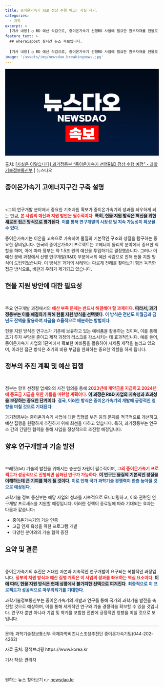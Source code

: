 ```yaml
---
title: 중이온가속기 R&D 정상 수행 예고! 사실 제기.
categories:
  - 과학
excerpt: >
  [기사 내용] ○ RD 예산 삭감으로, 중이온가속기 선행RD 사업에 필요한 원부자재를 현물로 제공하겠다는 방…
feature_text: >
  ## whereispost 실시간 뉴스 속보입니다.

  [기사 내용] ○ RD 예산 삭감으로, 중이온가속기 선행RD 사업에 필요한 원부자재를 현물로 제공하겠다는 방…
image: '/assets/img/newsdao_breakingnews.jpg'
---
```


![뉴스다오 속보](/assets/img/newsdao_breakingnews.jpg)

<p>출처: <a href="https://newsdao.kr/2275" rel="dofollow">[사실은 이렇습니다] 과기정통부 “중이온가속기 선행R&D 정상 수행 예정” - 과학기술정보통신부</a> | 뉴스다오</p>

<h2 data-ke-size="size26">중이온가속기 고에너지구간 구축 설명</h2>

<p data-ke-size="size16">&nbsp;</p>

<그의 연구개발 분야에서 중요한 기초자원 확보가 중이온가속기의 성과를 좌우하게 되는 만큼, <b><span style="color: #ee2323;">본 사업의 예산과 지원 방안은 필수적이다</span></b>. <b><span style="background-color: #21538527;">특히, 현물 지원 방식은 혁신을 위한 새로운 접근 방식으로 평가된다</span></b>. <b><span style="color: #1a5490;">이를 통해 연구개발의 시장성 및 지속 가능성이 확보될 수 있다</span></b>.</p>

중이온가속기는 이온을 고속으로 가속하여 물질의 기본적인 구조와 성질을 탐구하는 중요한 장비입니다. 한국의 중이온가속기 프로젝트는 고에너지 물리학 분야에서 중요한 역할을 하며, 이에 따라 정부는 약 1.5조 원의 예산을 투입하기로 결정했습니다. 그러나 이 예산 분배 과정에서 선행 연구개발(R&D) 부분에서의 예산 삭감으로 인해 현물 지원 방식이 도입되었습니다. 이 방식은 과거의 사례와는 다르게 전례를 찾아보기 힘든 독특한 접근 방식으로, 비판과 우려가 제기되고 있습니다.

<h2 data-ke-size="size26">현물 지원 방안에 대한 필요성</h2>

<p data-ke-size="size16">&nbsp;</p>

주요 연구개발 과정에서의 <b><span style="color: #ee2323;">예산 부족 문제는 반드시 해결해야 할 과제이다</span></b>. <b><span style="background-color: #21538527;">따라서, 과기정통부는 이를 해결하기 위해 현물 지원 방식을 선택했다</span></b>. <b><span style="color: #1a5490;">이 방식은 전년도 이월금과 금년도 잔액을 활용하여 자금을 효율적으로 배분하는 방법이다</span></b>.

현물 지원 방식은 연구소가 기존에 보유하고 있는 예비품을 활용하는 것이며, 이를 통해 초기 투자 부담을 줄이고 제작 과정의 리스크를 감소시키는 데 효과적입니다. 예를 들어, 중이온가속기 사업의 1단계에서 확보한 예비품을 활용하여 시제품 제작을 늘리고 있으며, 이러한 접근 방식은 초기의 비용 부담을 완화하는 중요한 역할을 하게 됩니다.

<h2 data-ke-size="size26">정부의 추진 계획 및 예산 집행</h2>

<p data-ke-size="size16">&nbsp;</p>

정부는 향후 선정될 업체와의 사전 협의를 통해 <b><span style="color: #ee2323;">2023년에 계약금을 지급하고 2024년에 중도금 지급을 위한 기틀을 마련할 계획이다</span></b>. <b><span style="background-color: #21538527;">이 과정은 R&D 사업의 지속성과 효과성을 보장하는 중요한 단계이다</span></b>. <b><span style="color: #1a5490;">결국, 이러한 방식은 중이온가속기의 개발에 긍정적인 영향을 미칠 것으로 기대된다</span></b>.

과기정통부는 중이온가속기 사업에 대한 집행률 부진 등의 문제를 적극적으로 개선하고, 예산 집행을 원활하게 추진하기 위해 최선을 다하고 있습니다. 특히, 과기정통부는 연구소 간의 긴밀한 협력을 통해 사업을 정상적으로 추진할 예정입니다.

<h2 data-ke-size="size26">향후 연구개발과 기술 발전</h2>

<p data-ke-size="size16">&nbsp;</p>

브래킷(bit) 기술의 발전을 위해서는 충분한 자원이 필수적이며, <b><span style="color: #ee2323;">그의 중이온가속기 프로젝트가 성공적으로 진행되면 심화된 연구가 가능하다</span></b>. <b><span style="background-color: #21538527;">이 연구는 물질의 기본적인 성질을 이해하는데 큰 기여를 하게 될 것이다</span></b>. <b><span style="color: #1a5490;">이로 인해 국가 과학기술 경쟁력이 한층 높아질 것으로 예상된다</span></b>.

과학기술 정보 통신부는 해당 사업의 성과를 지속적으로 모니터링하고, 이와 관련된 연구개발 프로세스를 지원할 예정입니다. 이러한 정책이 종료됨에 따라 기대되는 효과는 다음과 같습니다:

<ul>
<li>중이온가속기의 기술 인증</li>
<li>고급 인재 육성을 위한 프로그램 개발</li>
<li>다양한 분야와의 기술 협력 증진</li>
</ul>

<h2 data-ke-size="size26">요약 및 결론</h2>

<p data-ke-size="size16">&nbsp;</p>

중이온가속기의 추진은 거대한 자본과 지속적인 연구개발이 요구되는 복합적인 과정입니다. <b><span style="color: #ee2323;">정부의 지원 방식과 예산 집행 계획은 이 사업의 성과를 좌우하는 핵심 요소이다</span></b>. <b><span style="background-color: #21538527;">이에 따라, 현물 지원 방식은 현재 상황에서 불가피한 선택으로 여겨진다</span></b>. <b><span style="color: #1a5490;">최종적으로 이 프로젝트가 성공적으로 마무리되기를 기대한다</span></b>.

과학기술정보통신부는 중이온가속기의 개발과 연구를 통해 국가의 과학기술 발전을 촉진할 것으로 예상하며, 이를 통해 세계적인 연구와 기술 경쟁력을 확보할 수 있을 것입니다. 연구자 뿐만 아니라 기업 및 학계를 포함한 전반에 긍정적인 영향을 미칠 것으로 보입니다. 

<hr>

<p data-ke-size="size16">문의: 과학기술정보통신부 국제과학비즈니스조성추진단 중이온가속기팀(044-202-4262)</p>

<p data-ke-size="size16"> 자료 출처: 정책브리핑 https://www.korea.kr</p>

<p data-ke-size="size16">기사 작성: 관리자</p>

<p data-ke-size="size16">&nbsp;</p> 

원하는 뉴스 찾아보기 👉 <a href="https://newsdao.kr" rel="dofollow">newsdao.kr</a>


